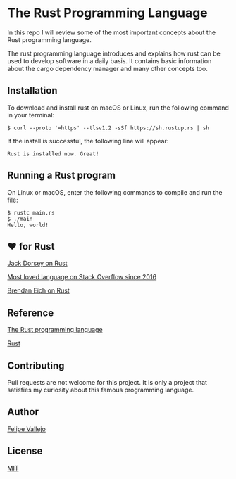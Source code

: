 # The Rust Programming Language
In this repo I will review some of the most important concepts about the Rust programming language.

The rust programming language introduces and explains how rust can be used to develop software in a daily basis. It contains basic information about the cargo dependency manager and many other concepts too.

## Installation
To download and install rust on macOS or Linux, run the following command in your terminal:
```zh
$ curl --proto '=https' --tlsv1.2 -sSf https://sh.rustup.rs | sh
```
If the install is successful, the following line will appear:
```zh
Rust is installed now. Great!
```

## Running a Rust program
On Linux or macOS, enter the following commands to compile and run the file:
```zh
$ rustc main.rs
$ ./main
Hello, world!
``` 
## ❤️ for Rust
[Jack Dorsey on Rust](https://twitter.com/jack/status/1474263588651126788)

[Most loved language on Stack Overflow since 2016](https://insights.stackoverflow.com/survey/2021#section-most-loved-dreaded-and-wanted-programming-scripting-and-markup-languages)

[Brendan Eich on Rust](https://twitter.com/brendaneich/status/743698670701293568)
## Reference
[The Rust programming language](https://doc.rust-lang.org/book/title-page.html)

[Rust](https://www.rust-lang.org/)

## Contributing
Pull requests are not welcome for this project. 
It is only a project that satisfies my curiosity about this famous programming language.

## Author
[Felipe Vallejo](https://www.linkedin.com/in/felipe-vallejo-200188/)

## License
[MIT](https://choosealicense.com/licenses/mit/)
